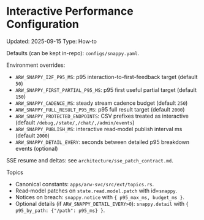# Interactive Performance Configuration
Updated: 2025-09-15
Type: How‑to

Defaults (can be kept in-repo): `configs/snappy.yaml`.

Environment overrides:

- `ARW_SNAPPY_I2F_P95_MS`: p95 interaction-to-first-feedback target (default `50`)
- `ARW_SNAPPY_FIRST_PARTIAL_P95_MS`: p95 first useful partial target (default `150`)
- `ARW_SNAPPY_CADENCE_MS`: steady stream cadence budget (default `250`)
- `ARW_SNAPPY_FULL_RESULT_P95_MS`: p95 full result target (default `2000`)
- `ARW_SNAPPY_PROTECTED_ENDPOINTS`: CSV prefixes treated as interactive (default `/debug,/state/,/chat/,/admin/events`)
- `ARW_SNAPPY_PUBLISH_MS`: interactive read‑model publish interval ms (default `2000`)
- `ARW_SNAPPY_DETAIL_EVERY`: seconds between detailed p95 breakdown events (optional)

SSE resume and deltas: see `architecture/sse_patch_contract.md`.

Topics
- Canonical constants: `apps/arw-svc/src/ext/topics.rs`.
- Read‑model patches on `state.read.model.patch` with id=`snappy`.
- Notices on breach: `snappy.notice` with `{ p95_max_ms, budget_ms }`.
- Optional details (if `ARW_SNAPPY_DETAIL_EVERY>0`): `snappy.detail` with `{ p95_by_path: {"/path": p95_ms} }`.
